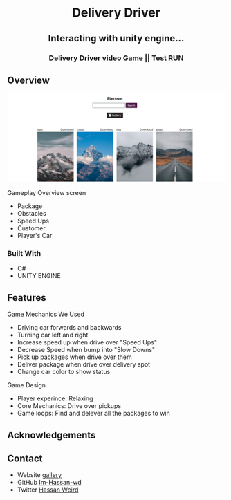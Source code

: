 <!-- Please update value in the {}  -->

<h1 align="center">Delivery Driver</h1>

<div align="center">
   <h2>Interacting with unity engine...</h2>
</div>

<div align="center">
  <h3>
    Delivery Driver video Game || Test RUN
  </h3>
</div>

<!-- OVERVIEW -->

## Overview

![screenshot](https://raw.githubusercontent.com/Im-Hassan-wd/sponge-s-portfolio/master/img/electron-home.PNG)

Gameplay Overview screen

- Package
- Obstacles
- Speed Ups
- Customer
- Player's Car

### Built With

<!-- This section should list any major frameworks that you built your project using. Here are a few examples.-->

- C#
- UNITY ENGINE

## Features

Game Mechanics We Used

- Driving car forwards and backwards
- Turning car left and right
- Increase speed up when drive over "Speed Ups"
- Decrease Speed when bump into "Slow Downs"
- Pick up packages when drive over them
- Deliver package when drive over delivery spot
- Change car color to show status

Game Design

- Player experince: Relaxing
- Core Mechanics: Drive over pickups
- Game loops: Find and delever all the packages to win

## Acknowledgements

<!-- This section should list any articles or add-ons/plugins that helps you to complete the project. This is optional but it will help you in the future. For exmpale -->

## Contact

- Website [gallery](https://https://electronphoto.netlify.app/)
- GitHub [Im-Hassan-wd](https://github.com/Im-Hassan-wd)
- Twitter [Hassan Weird](https://twitter.com/hassan_weird)
